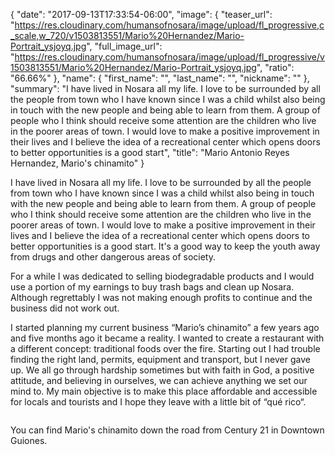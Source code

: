 {
  "date": "2017-09-13T17:33:54-06:00",
  "image": {
    "teaser_url": "https://res.cloudinary.com/humansofnosara/image/upload/fl_progressive,c_scale,w_720/v1503813551/Mario%20Hernandez/Mario-Portrait_ysjoyq.jpg",
    "full_image_url": "https://res.cloudinary.com/humansofnosara/image/upload/fl_progressive/v1503813551/Mario%20Hernandez/Mario-Portrait_ysjoyq.jpg",
    "ratio": "66.66%"
  },
  "name": {
    "first_name": "",
    "last_name": "",
    "nickname": ""
  },
  "summary": "I have lived in Nosara all my life. I love to be surrounded by all the people from town who I have known since I was a child whilst also being in touch with the new people and being able to learn from them. A group of people who I think should receive some attention are the children who live in the poorer areas of town. I would love to make a positive improvement in their lives and I believe the idea of a recreational center which opens doors to better opportunities is a good start",
  "title": "Mario Antonio Reyes Hernandez, Mario's chinamito"
}
<p>
    I have lived in Nosara all my life. I love to be surrounded by all the people from town who I have known since I was a child whilst also being in touch with the new people and being able to learn from them. A group of people who I think should receive some attention are the children who live in the poorer areas of town. I would love to make a positive improvement in their lives and I believe the idea of a recreational center which opens doors to better opportunities is a good start. It's a good way to keep the youth away from drugs and other dangerous areas of society.
    </p>
    <p>
    For a while I was dedicated to selling biodegradable products and I would use a portion of my earnings to buy trash bags and clean up Nosara. Although regrettably I was not making enough profits to continue and the business did not work out.
    </p>
    <p>
    I started planning my current business “Mario’s chinamito” a few years ago and five months ago it became a reality. I wanted to create a restaurant with a different concept: traditional foods over the fire. Starting out I had trouble finding the right land, permits, equipment and transport, but I never gave up. We all go through hardship sometimes but with faith in God, a positive attitude, and believing in ourselves, we can achieve anything we set our mind to. My main objective is to make this place affordable and accessible for locals and tourists and I hope they leave with a little bit of “qué rico“.
    </p>
    <img src='https://res.cloudinary.com/humansofnosara/image/upload/fl_progressive/v1503813574/Mario%20Hernandez/Mario-Action_ikc9f7.jpg' sizes='100vw' srcset='https://res.cloudinary.com/humansofnosara/image/upload/fl_progressive/v1503813574/Mario%20Hernandez/Mario-Action_ikc9f7.jpg 1280w, https://res.cloudinary.com/humansofnosara/image/upload/fl_progressive,c_scale,w_720/v1503813574/Mario%20Hernandez/Mario-Action_ikc9f7.jpg 720w' alt=''>
    <p class='article-detail__small-text'>You can find Mario's chinamito down the road from Century 21 in Downtown Guiones.</p>